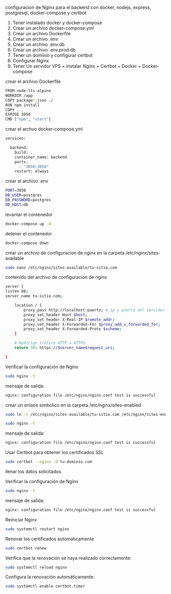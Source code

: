configuracion de Nginx para el backend con docker, nodejs, express, postgresql, docker-compose y certbot

1. Tener instalado docker y docker-compose
2. Crear un archivo docker-compose.yml
3. Crear un archivo Dockerfile
4. Crear un archivo .env
5. Crear un archivo .env.db
6. Crear un archivo .env.prod.db
7. Tener un dominio y configurar certbot
8. Configurar Nginx
9. Tener Un servidor VPS + instalar Nginx + Certbot + Docker + Docker-compose

crear el archivo Dockerfile

```bash
FROM node:lts-alpine
WORKDIR /app
COPY package*.json ./
RUN npm install
COPY . .
EXPOSE 3050
CMD ["npm", "start"]
```

crear el archvo docker-compose.yml

```bash
services:

  backend:
    build: .
    container_name: backend
    ports:
      - "3050:3050"
    restart: always
```

crear el archivo .env

```bash
PORT=3050
DB_USER=postgres
DB_PASSWORD=postgres
DB_HOST=db
```

levantar el contenedor

```bash
docker-compose up -d
```

detener el contenedor

```bash
docker-compose down
```

crear un archivo de configuracion de nginx en la carpeta /etc/nginx/sites-available

```bash
sudo nano /etc/nginx/sites-available/tu-sitio.com
```

contenido del archivo de configuracion de nginx

```bash
server {
listen 80;
server_name tu-sitio.com;

    location / {
        proxy_pass http://localhost:puerto; # ip y puerto del servidor
        proxy_set_header Host $host;
        proxy_set_header X-Real-IP $remote_addr;
        proxy_set_header X-Forwarded-For $proxy_add_x_forwarded_for;
        proxy_set_header X-Forwarded-Proto $scheme;
    }

    # Redirige tráfico HTTP a HTTPS
    return 301 https://$server_name$request_uri;

}
```

Verificar la configuración de Nginx

```bash
sudo nginx -t
```

mensaje de salida:

```bash
nginx: configuration file /etc/nginx/nginx.conf test is successful
```

crear un enlace simbolico en la carpeta /etc/nginx/sites-enabled

```bash
sudo ln -s /etc/nginx/sites-available/tu-sitio.com /etc/nginx/sites-enabled/
```

```bash
sudo nginx -t
```

mensaje de salida:

```bash
nginx: configuration file /etc/nginx/nginx.conf test is successful
```

Usar Certbot para obtener los certificados SSL

```bash
sudo certbot --nginx -d tu-dominio.com
```

llenar los datos solicitados

Verificar la configuración de Nginx

```bash
sudo nginx -t
```

mensaje de salida:

```bash
nginx: configuration file /etc/nginx/nginx.conf test is successful
```

Reiniciar Nginx

```bash
sudo systemctl restart nginx
```

Renovar los certificados automáticamente

```bash
sudo certbot renew
```

Verifica que la renovación se haya realizado correctamente:

```bash
sudo systemctl reload nginx
```

Configura la renovación automáticamente:

```bash
sudo systemctl enable certbot.timer
```

